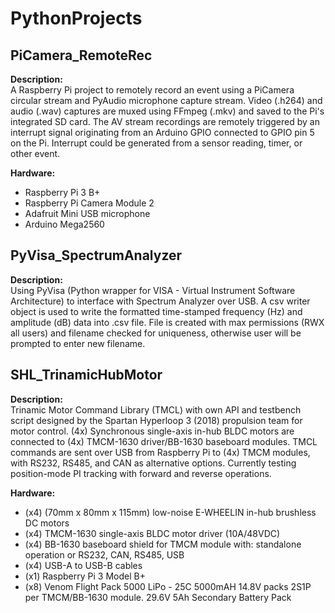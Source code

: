 # PythonProjects

## PiCamera_RemoteRec
  **Description:** \
  A Raspberry Pi project to remotely record an event using a PiCamera circular stream and PyAudio microphone capture stream. Video (.h264) and
  audio (.wav) captures are muxed using FFmpeg (.mkv) and saved to the Pi's integrated SD card. The AV stream recordings are remotely triggered
  by an interrupt signal originating from an Arduino GPIO connected to GPIO pin 5 on the Pi. Interrupt could be generated from a sensor reading,
  timer, or other event.
  
  **Hardware:**
  - Raspberry Pi 3 B+
  - Raspberry Pi Camera Module 2
  - Adafruit Mini USB microphone
  - Arduino Mega2560

## PyVisa_SpectrumAnalyzer
  **Description:** \
  Using PyVisa (Python wrapper for VISA - Virtual Instrument Software Architecture) to interface with Spectrum Analyzer over USB. A csv writer object 
  is used to write the formatted time-stamped frequency (Hz) and amplitude (dB) data into .csv file. File is created with max permissions (RWX all users) 
  and filename checked for uniqueness, otherwise user will be prompted to enter new filename.

## SHL_TrinamicHubMotor
  **Description:** \
  Trinamic Motor Command Library (TMCL) with own API and testbench script designed by the Spartan Hyperloop 3 (2018) propulsion team for motor control.
  (4x) Synchronous single-axis in-hub BLDC motors are connected to (4x) TMCM-1630 driver/BB-1630 baseboard modules. TMCL commands are sent over USB
  from Raspberry Pi to (4x) TMCM modules, with RS232, RS485, and CAN as alternative options. Currently testing position-mode PI tracking with forward
  and reverse operations.

  **Hardware:**
  - (x4) (70mm x 80mm x 115mm) low-noise E-WHEELIN in-hub brushless DC motors
  - (x4) TMCM-1630 single-axis BLDC motor driver (10A/48VDC) 
  - (x4) BB-1630 baseboard shield for TMCM module with: 
         standalone operation or RS232, CAN, RS485, USB
  - (x4) USB-A to USB-B cables
  - (x1) Raspberry Pi 3 Model B+
  - (x8) Venom Flight Pack 5000 LiPo - 25C 5000mAH 14.8V packs 
         2S1P per TMCM/BB-1630 module. 29.6V 5Ah Secondary Battery Pack
